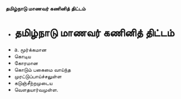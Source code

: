 **தமிழ்நாடு மாணவர் கணினித் திட்டம்**
- # தமிழ்நாடு மாணவர் கணினித் திட்டம்
- a. மூர்க்கமான
- கொடிய
- கோரமான
- கொடும் பகைமை வாய்ந்த
- முரட்டுப்பாய்ச்சலுள்ள
- கடுஞ்சீற்றமுடைய
- வௌதயார்வமுள்ள.

